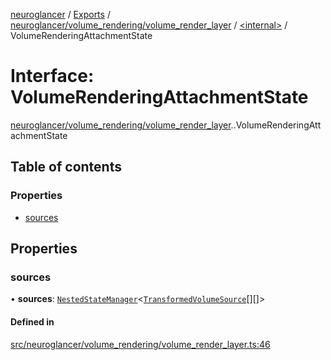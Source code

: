 [neuroglancer](../README.md) / [Exports](../modules.md) / [neuroglancer/volume\_rendering/volume\_render\_layer](../modules/neuroglancer_volume_rendering_volume_render_layer.md) / [<internal\>](../modules/neuroglancer_volume_rendering_volume_render_layer._internal_.md) / VolumeRenderingAttachmentState

# Interface: VolumeRenderingAttachmentState

[neuroglancer/volume_rendering/volume_render_layer](../modules/neuroglancer_volume_rendering_volume_render_layer.md).[<internal>](../modules/neuroglancer_volume_rendering_volume_render_layer._internal_.md).VolumeRenderingAttachmentState

## Table of contents

### Properties

- [sources](neuroglancer_volume_rendering_volume_render_layer._internal_.VolumeRenderingAttachmentState.md#sources)

## Properties

### sources

• **sources**: [`NestedStateManager`](neuroglancer_trackable_value.NestedStateManager.md)<[`TransformedVolumeSource`](neuroglancer_volume_rendering_volume_render_layer._internal_.TransformedVolumeSource.md)[][]\>

#### Defined in

[src/neuroglancer/volume_rendering/volume_render_layer.ts:46](https://github.com/ActiveBrainAtlas2/neuroglancer/blob/91617476/src/neuroglancer/volume_rendering/volume_render_layer.ts#L46)
